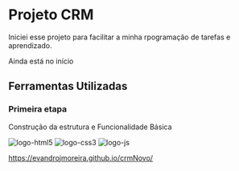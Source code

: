 <h1>Projeto CRM</h1>
<p>Iniciei esse projeto para facilitar a minha rpogramação de tarefas e aprendizado.</p>
<p>Ainda está no início</p>

<h2>Ferramentas Utilizadas</h2>
<h3>Primeira etapa</h3>
<p>Construção da estrutura e Funcionalidade Básica</p>

<img src="https://img.shields.io/badge/HTML5-E34F26?style=for-the-badge&logo=html5&logoColor=white" alt="logo-html5">
<img src="https://img.shields.io/badge/CSS3-1572B6?style=for-the-badge&logo=css3&logoColor=white" alt="logo-css3">
<img src="https://img.shields.io/badge/JavaScript-F7DF1E?style=for-the-badge&logo=javascript&logoColor=black" alt="logo-js">



 
 https://evandrojmoreira.github.io/crmNovo/
